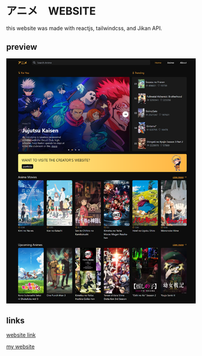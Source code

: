 # アニメ　WEBSITE

this website was made with reactjs, tailwindcss, and Jikan API.

## preview

![](screenshot-home.png)

## links

[website link](https://anime-app-sage.vercel.app/)

[my website](https://douiri.org/)

